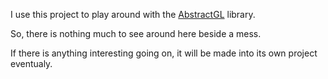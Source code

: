 I use this project to play around with the [AbstractGL](https://github.com/the-last-willy/abstractgl) library.

So, there is nothing much to see around here beside a mess.

If there is anything interesting going on,
it will be made into its own project eventualy.
